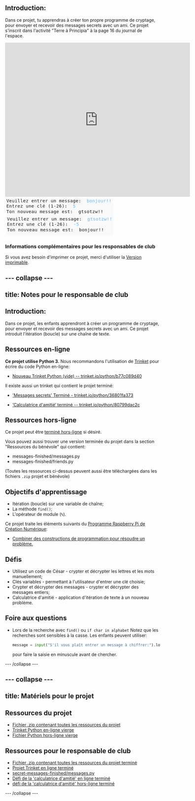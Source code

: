 ## Introduction:

Dans ce projet, tu apprendras à créer ton propre programme de cryptage, pour envoyer et recevoir des messages secrets avec un ami. Ce projet s'inscrit dans l'activité "Terre à Principia" à la page 16 du journal de l'espace.

<div class="trinket">
  <iframe src="https://trinket.io/embed/python/36801fa373?outputOnly=true&start=result" width="600" height="500" frameborder="0" marginwidth="0" marginheight="0" allowfullscreen>
  </iframe>
  <img src="images/messages-finished.png">
</div>

### Informations complémentaires pour les responsables de club

Si vous avez besoin d'imprimer ce projet, merci d'utiliser la [Version imprimable](https://projects.raspberrypi.org/fr-FR/projects/secret-messages/print).

--- collapse ---
---
title: Notes pour le responsable de club
---

## Introduction:

Dans ce projet, les enfants apprendront à créer un programme de cryptage, pour envoyer et recevoir des messages secrets avec un ami. Ce projet introduit l'itération (boucle) sur une chaîne de texte.

## Ressources en-ligne

**Ce projet utilise Python 3.** Nous recommandons l'utilisation de [Trinket](https://trinket.io/) pour écrire du code Python en-ligne:

* [Nouveau Trinket Python (vide) -- trinket.io/python/b77c089d40](https://trinket.io/python/b77c089d40)

Il existe aussi un trinket qui contient le projet terminé:

* ['Messages secrets' Terminé - trinket.io/python/36801fa373](https://trinket.io/python/36801fa373)

* [‘Calculatrice d'amitié’ terminé -- trinket.io/python/80799dac2c](https://trinket.io/python/80799dac2c)

## Ressources hors-ligne

Ce projet peut être [terminé hors-ligne](https://www.codeclubprojects.org/en-GB/resources/python-working-offline/) si désiré.

Vous pouvez aussi trouver une version terminée du projet dans la section "Ressources du bénévole" qui contient:

* messages-finished/messages.py
* messages-finished/friends.py

(Toutes les ressources ci-dessus peuvent aussi être téléchargées dans les fichiers `.zip` projet et bénévole)

## Objectifs d'apprentissage

* Itération (boucle) sur une variable de chaîne;
* La méthode `find()`;
* L'opérateur de module (`%`).

Ce projet traite les éléments suivants du [Programme Raspberry Pi de Création Numérique](http://rpf.io/curriculum):

* [Combiner des constructions de programmation pour résoudre un problème.](https://www.raspberrypi.org/curriculum/programming/builder)

## Défis

* Utilisez un code de César - crypter et décrypter les lettres et les mots manuellement;
* Clés variables - permettant à l'utilisateur d'entrer une clé choisie;
* Crypter et décrypter des messages - crypter et décrypter des messages entiers;
* Calculatrice d'amitié - application d'itération de texte à un nouveau problème.

## Foire aux questions

* Lors de la recherche avec `find()` ou `if char in alphabet` Notez que les recherches sont sensibles à la casse. Les enfants peuvent utiliser:
    
    ```python
    message = input("S'il vous plaît entrer un message à chiffrer:").lower()
    ```
    
    pour faire la saisie en minuscule avant de chercher.
 
--- /collapse ---

--- collapse ---
---
title: Matériels pour le projet
---

## Ressources du projet

* [Fichier .zip contenant toutes les ressources du projet](resources/secret-messages-project-resources.zip)
* [Trinket Python en-ligne vierge](https://trinket.io/python/b77c089d40)
* [Fichier Python hors-ligne vierge](resources/new-new.py)

## Ressources pour le responsable de club

* [Fichier .zip contenant toutes les ressources du projet terminé](resources/secret-messages-volunteer-resources.zip)
* [Projet Trinket en ligne terminé](https://trinket.io/python/36801fa373)
* [secret-messages-finished/messages.py](resources/secret-messages-finished-messages.py)
* [Défi de la 'calculatrice d'amitié' en ligne terminé](https://trinket.io/python/80799dac2c)
* [défi de la 'calculatrice d'amitié' hors-ligne terminé](resources/friendship-calculator-finished-friends.py)

--- /collapse ---